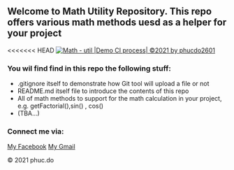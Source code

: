 ## Welcome to Math Utility Repository. This repo offers various math methods uesd as a helper for your project
<<<<<<< HEAD
[![Math - util |Demo CI process| ©2021 by phucdo2601](https://github.com/phucdo2601/se04D-math-util/actions/workflows/math.yml/badge.svg)](https://github.com/phucdo2601/se04D-math-util/actions/workflows/math.yml)

### You wil find find in this repo the following stuff:
* .gitignore itself to demonstrate how Git tool will upload a file or not  
* README.md itself file to introduce the contents of this repo
* All of math methods to support for the math calculation in your project, e.g. getFactorial(),sin() , cos()
* (TBA...)

### Connect me via:
[My Facebook]()
[My Gmail](ngocphucdo2601@gmail.com)

© 2021 phuc.do

